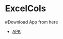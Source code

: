 # ExcelCols
#Download App from here
* [APK](https://github.com/Jitendrap1702/ExcelCols/releases/download/Latest/ExcelCols.apk)
